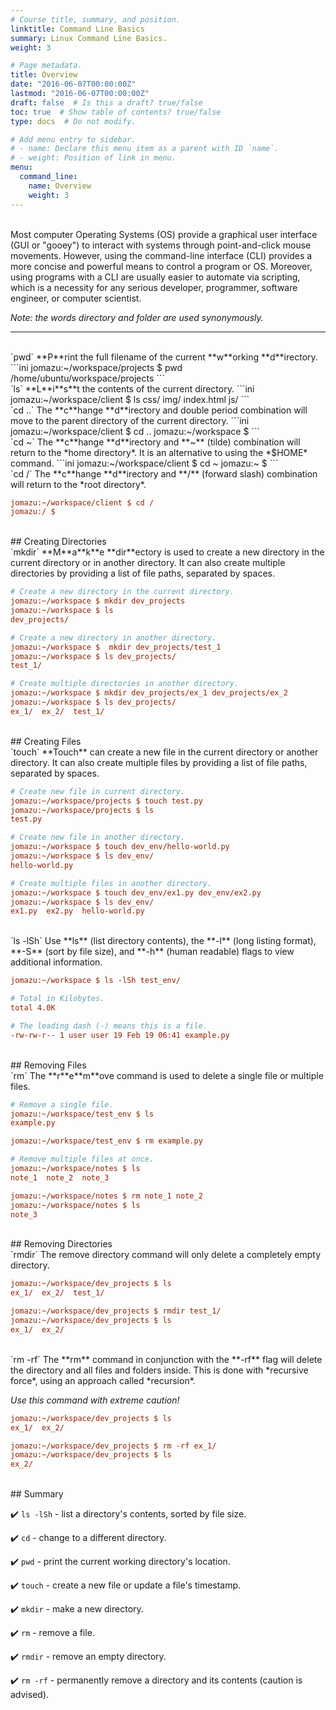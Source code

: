 ```yaml
---
# Course title, summary, and position.
linktitle: Command Line Basics
summary: Linux Command Line Basics.
weight: 3

# Page metadata.
title: Overview
date: "2016-06-07T00:00:00Z"
lastmod: "2016-06-07T00:00:00Z"
draft: false  # Is this a draft? true/false
toc: true  # Show table of contents? true/false
type: docs  # Do not modify.

# Add menu entry to sidebar.
# - name: Declare this menu item as a parent with ID `name`.
# - weight: Position of link in menu.
menu:
  command_line:
    name: Overview
    weight: 3
---
```


<br>
Most computer Operating Systems (OS) provide a graphical user interface (GUI or "gooey") to interact with systems through point-and-click mouse movements. However, using the command-line interface (CLI) provides a more concise and powerful means to control a program or OS. Moreover, using programs with a CLI are usually easier to automate via scripting, which is a necessity for any serious developer, programmer, software engineer, or computer scientist.

*Note: the words directory and folder are used synonymously.*

---

<br>
`pwd`  
**P**rint the full filename of the current **w**orking **d**irectory.
```ini
jomazu:~/workspace/projects $ pwd
/home/ubuntu/workspace/projects
```

<br>
`ls`  
**L**i**s**t the contents of the current directory.
```ini
jomazu:~/workspace/client $ ls
css/  img/  index.html  js/
```

<br>
`cd ..`  
The **c**hange **d**irectory and double period combination will move to the parent directory of the current directory.
```ini
jomazu:~/workspace/client $ cd ..
jomazu:~/workspace $
```

<br>
`cd ~`  
The **c**hange **d**irectory and **~** (tilde) combination will return to the *home directory*. It is an alternative to using the *$HOME* command.
```ini
jomazu:~/workspace/client $ cd ~
jomazu:~ $
```

<br>
`cd /`  
The **c**hange **d**irectory and **/** (forward slash) combination will return to the *root directory*.

```ini
jomazu:~/workspace/client $ cd /
jomazu:/ $
```

<br>
## Creating Directories

<br>
`mkdir`  
**M**a**k**e **dir**ectory is used to create a new directory in the current directory or in another directory. It can also create multiple directories by providing a list of file paths, separated by spaces.

```ini
# Create a new directory in the current directory.
jomazu:~/workspace $ mkdir dev_projects
jomazu:~/workspace $ ls
dev_projects/

# Create a new directory in another directory.
jomazu:~/workspace $  mkdir dev_projects/test_1
jomazu:~/workspace $ ls dev_projects/
test_1/

# Create multiple directories in another directory.
jomazu:~/workspace $ mkdir dev_projects/ex_1 dev_projects/ex_2
jomazu:~/workspace $ ls dev_projects/
ex_1/  ex_2/  test_1/
```

<br>
## Creating Files

<br>
`touch`  
**Touch** can create a new file in the current directory or another directory. It can also create multiple files by providing a list of file paths, separated by spaces.

```ini
# Create new file in current directory.
jomazu:~/workspace/projects $ touch test.py
jomazu:~/workspace/projects $ ls
test.py

# Create new file in another directory.
jomazu:~/workspace $ touch dev_env/hello-world.py
jomazu:~/workspace $ ls dev_env/
hello-world.py

# Create multiple files in another directory.
jomazu:~/workspace $ touch dev_env/ex1.py dev_env/ex2.py
jomazu:~/workspace $ ls dev_env/
ex1.py  ex2.py  hello-world.py
```

<br>
`ls -lSh`  
Use **ls** (list directory contents), the **-l** (long listing format), **-S** (sort by file size), and **-h** (human readable) flags to view additional information.

```ini
jomazu:~/workspace $ ls -lSh test_env/

# Total in Kilobytes.
total 4.0K

# The leading dash (-) means this is a file.
-rw-rw-r-- 1 user user 19 Feb 19 06:41 example.py
```

<br>
## Removing Files

<br>
`rm`  
The **r**e**m**ove command is used to delete a single file or multiple files.

```ini
# Remove a single file.
jomazu:~/workspace/test_env $ ls
example.py

jomazu:~/workspace/test_env $ rm example.py 

# Remove multiple files at once.
jomazu:~/workspace/notes $ ls
note_1  note_2  note_3

jomazu:~/workspace/notes $ rm note_1 note_2
jomazu:~/workspace/notes $ ls
note_3
```

<br>
## Removing Directories

<br>
`rmdir`  
The <span class="dark-pink fw9">r</span>e<span class="dark-pink fw9">m</span>ove <span class="dark-pink fw9">dir</span>ectory command will only delete a completely empty directory.

```ini
jomazu:~/workspace/dev_projects $ ls
ex_1/  ex_2/  test_1/

jomazu:~/workspace/dev_projects $ rmdir test_1/
jomazu:~/workspace/dev_projects $ ls
ex_1/  ex_2/
```

<br>
`rm -rf`  
The **rm** command in conjunction with the **-rf** flag will delete the directory and all files and folders inside. This is done with *recursive force*, using an approach called *recursion*.  

*Use this command with extreme caution!*

```ini
jomazu:~/workspace/dev_projects $ ls
ex_1/  ex_2/

jomazu:~/workspace/dev_projects $ rm -rf ex_1/
jomazu:~/workspace/dev_projects $ ls
ex_2/
```

<br>
## Summary  

:heavy_check_mark: `ls -lSh` - list a directory's contents, sorted by file size.  

:heavy_check_mark: `cd` - change to a different directory.  

:heavy_check_mark: `pwd` - print the current working directory's location.  

:heavy_check_mark: `touch` - create a new file or update a file's timestamp.  

:heavy_check_mark: `mkdir` - make a new directory.  

:heavy_check_mark: `rm` - remove a file.  

:heavy_check_mark: `rmdir` - remove an empty directory.  

:heavy_check_mark: `rm -rf` - permanently remove a directory and its contents (caution is advised).  
